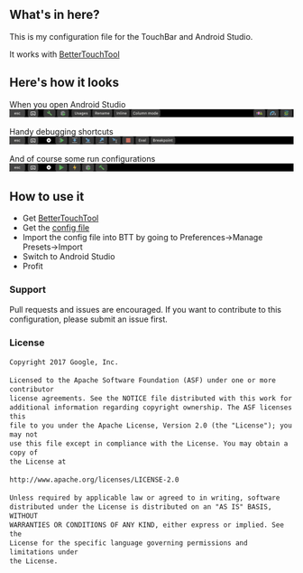 ## What's in here?

This is my configuration file for the TouchBar and Android Studio.

It works with [BetterTouchTool](https://www.boastr.net)

## Here's how it looks

When you open Android Studio
![Regular](assets/regular.png "Regular")

Handy debugging shortcuts
![Debugging](assets/debugging.png "Debugging view")

And of course some run configurations
![Run Configurations](assets/run-config.png "Run Configurations")

## How to use it

  * Get [BetterTouchTool](https://www.boastr.net)
  * Get the [config file](btt-android-studio-config.json?raw=true)
  * Import the config file into BTT by going to Preferences->Manage Presets->Import
  * Switch to Android Studio
  * Profit

### Support

Pull requests and issues are encouraged.
If you want to contribute to this configuration, please submit an issue first.

### License

```
Copyright 2017 Google, Inc.

Licensed to the Apache Software Foundation (ASF) under one or more contributor
license agreements. See the NOTICE file distributed with this work for
additional information regarding copyright ownership. The ASF licenses this
file to you under the Apache License, Version 2.0 (the "License"); you may not
use this file except in compliance with the License. You may obtain a copy of
the License at

http://www.apache.org/licenses/LICENSE-2.0

Unless required by applicable law or agreed to in writing, software
distributed under the License is distributed on an "AS IS" BASIS, WITHOUT
WARRANTIES OR CONDITIONS OF ANY KIND, either express or implied. See the
License for the specific language governing permissions and limitations under
the License.
```
